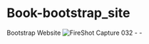 # Book-bootstrap_site
Bootstrap Website
![FireShot Capture 032 -  - ](https://user-images.githubusercontent.com/47054385/154865579-8a7f7526-1864-4654-9895-a9398840a076.png)

